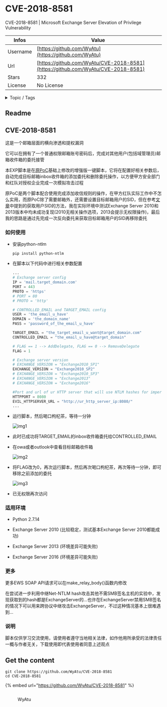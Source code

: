 # CVE-2018-8581

CVE-2018-8581 | Microsoft Exchange Server Elevation of Privilege Vulnerability

| Infos    | Value                                                              |
| -------- | -------------------------------------------------------------------|
| Username | [https://github.com/WyAtu](https://github.com/WyAtu) |
| Url      | [https://github.com/WyAtu/CVE-2018-8581](https://github.com/WyAtu/CVE-2018-8581)                                               |
| Stars    | 332                                                          |
| License  | No License                                                        |

<details>

<summary>Topic / Tags</summary>



</details>

## Readme

## CVE-2018-8581

这是一个邮箱层面的横向渗透和提权漏洞

它可以在拥有了一个普通权限邮箱账号密码后，完成对其他用户(包括域管理员)邮箱收件箱的委托接管

本EXP脚本是在[原PoC](https://github.com/thezdi/PoC/tree/master/CVE-2018-8581)基础上修改的增强版一键脚本，它将在配置好相关参数后，自动完成目标邮箱inbox收件箱的添加委托和删除委托操作，以方便甲方安全部门和红队对授权企业完成一次模拟攻击过程

原PoC是两个脚本配合使用完成添加收信规则的操作，在甲方红队实际工作中不怎么实用，而原PoC除了需要邮箱外，还需要设置目标邮箱用户的SID，但在参考[文章](https://www.zerodayinitiative.com/blog/2018/12/19/an-insincere-form-of-flattery-impersonating-users-on-microsoft-exchange)中提到的获取用户SID的方法，我在实际环境中测试Exchange Server 2010和2013版本中均未成功复现(2010无相关操作选项，2013会提示无权限操作)，最后我的思路是通过先完成一次反向委托来获取目标邮箱用户的SID再移除委托

### 如何使用

- 安装python-ntlm

  `pip install python-ntlm`

- 在脚本以下代码中进行相关参数配置

  ``` Python
  ...
  # Exchange server config
  IP = 'mail.target_domain.com'
  PORT = 443
  PROTO = 'https'
  # PORT = 80
  # PROTO = 'http'

  # CONTROLLED_EMAIL and TARGET_EMAIL config
  USER = 'the_email_u_have'
  DOMAIN = 'the_domain_name'
  PASS = 'password_of_the_email_u_have'

  TARGET_EMAIL = "the_target_email_u_want@target_domain.com"
  CONTROLLED_EMAIL = "the_email_u_have@target_domain"

  # FLAG == 1 --> AddDelegate, FLAG == 0 --> RemoveDelegate
  FLAG = 1

  # Exchange server version 
  # EXCHANGE_VERSION = "Exchange2010_SP1"
  EXCHANGE_VERSION = "Exchange2010_SP2"
  # EXCHANGE_VERSION = "Exchange2010_SP3"
  # EXCHANGE_VERSION = "Exchange2013"
  # EXCHANGE_VERSION = "Exchange2016"

  #Port and url of ur HTTP server that will use NTLM hashes for impersonation of TARGET_EMAIL
  HTTPPORT = 8080
  EVIL_HTTPSERVER_URL = "http://ur_http_server_ip:8080/"
  ...
  ```

- 运行脚本，然后喝口枸杞茶，等待一分钟

  ![img1](http://imglf4.nosdn.127.net/img/TnVEN1Q3NkoyR0pyTisrVjdxbVBtQnJwRERHR3Z2NUNkSWFWcktaWWRWb3UweEJhRU5maDdBPT0.jpg?=imageView&thumbnail=500x0&quality=96&stripmeta=0&type=jpg%7Cwatermark&type=2)

- 此时已成功将TARGET_EMAIL的inbox收件箱委托给CONTROLLED_EMAIL

- 在owa或者outlook中查看目标邮箱收件箱

  ![img2](http://imglf3.nosdn.127.net/img/TnVEN1Q3NkoyR0pyTisrVjdxbVBtSXRMV1c0Ni9aN0p1cUh5dEEzSzgvcVg1WXJHeEE4TjN3PT0.jpg?=imageView&thumbnail=500x0&quality=96&stripmeta=0&type=jpg%7Cwatermark&type=2)

- 将FLAG改为0，再次运行脚本，然后再次喝口枸杞茶，再次等待一分钟，即可移除之前添加的委托

  ![img3](http://imglf3.nosdn.127.net/img/TnVEN1Q3NkoyR0pyTisrVjdxbVBtQWc1cnZKRTZkT3ZqRDZxakFKNTA5bDd1c3JtVStPMllnPT0.jpg?=imageView&thumbnail=500x0&quality=96&stripmeta=0&type=jpg%7Cwatermark&type=2)

- 已无权限再次访问

### 适用环境

- Python 2.7.14

- Exchange Server 2010 (比较稳定，测试基本Exchange Server 2010都能成功)

- Exchange Server 2013 (环境差异可能失败)

- Exchange Server 2016 (环境差异可能失败)


### 更多

  更多EWS SOAP API请求可以在make_relay_body()函数内修改

  在尝试进一步利用中继Net-NTLM hash攻击其他不需SMB签名主机的实验中，发现获取到的hash都是ExchangeServer的...也许在ExchangeServer禁用SMB签名的情况下可以用来跨协议中继攻击ExchangeServer，不过这种情况基本上很难遇到...

### 说明

  脚本仅供学习交流使用，请使用者遵守当地相关法律，如作他用所承受的法律责任一概与作者无关，下载使用即代表使用者同意上述观点



## Get the content

```
git clone https://github.com/WyAtu/CVE-2018-8581
cd CVE-2018-8581
```

{% embed url="https://github.com/WyAtu/CVE-2018-8581" %}

<figure><img src="https://avatars.githubusercontent.com/u/23521935?v=4" alt=""><figcaption><p>WyAtu</p></figcaption></figure>
